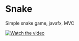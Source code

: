 # Snake
Simple snake game, javafx, MVC

[![Watch the video](https://raw.github.com/JacobEkedahl/Snake/preview/snakeGame.png)](http://youtu.be/vt5fpE0bzSY)
